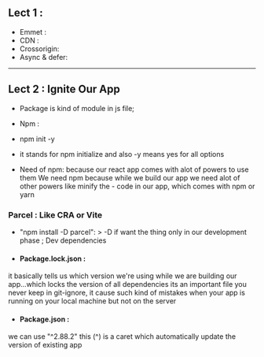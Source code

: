 ## Lect 1 :

- Emmet :
- CDN :
 - Crossorigin:
- Async & defer:

------

## Lect 2 : Ignite Our App
- Package is kind of module in js file;

- Npm : 
- npm init -y
- it stands for npm initialize and also -y means yes for all options
- Need of npm: because our react app comes with alot of powers to use them We need npm because while we build our app we need alot of other powers like minify the - code in our app, which comes with npm or yarn 

### Parcel : Like CRA or Vite
- "npm install -D parcel": > -D if want the thing only in our development phase ; Dev dependencies

- #### Package.lock.json : 
it basically tells us which version we're using while we are building our app...which locks the version of all dependencies
its an important file you never keep in git-ignore, it cause such kind of mistakes when your app is running on your local machine but not on the server 


- #### Package.json : 
we can use "^2.88.2" this (^) is a caret which automatically update the version of existing app